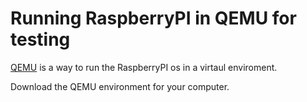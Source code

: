 # Running RaspberryPI in QEMU for testing

[QEMU](https://en.wikipedia.org/wiki/QEMU) is a way to run the RaspberryPI os in a virtaul enviroment.

Download the QEMU environment for your computer.

  

